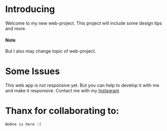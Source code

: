 # Introducing
Welcome to my new web-project. This project will include some design tips and more.
#### Note
But I also may change topic of web-project.
# Some Issues
This web app is not responsive yet. But you can help to develop it with me and make it responsive. Contact me with my <a href='https://instagram.com/avoe.x'>Instagram</a>
# Thanx for collaborating to:
```NoOne is here :(```

